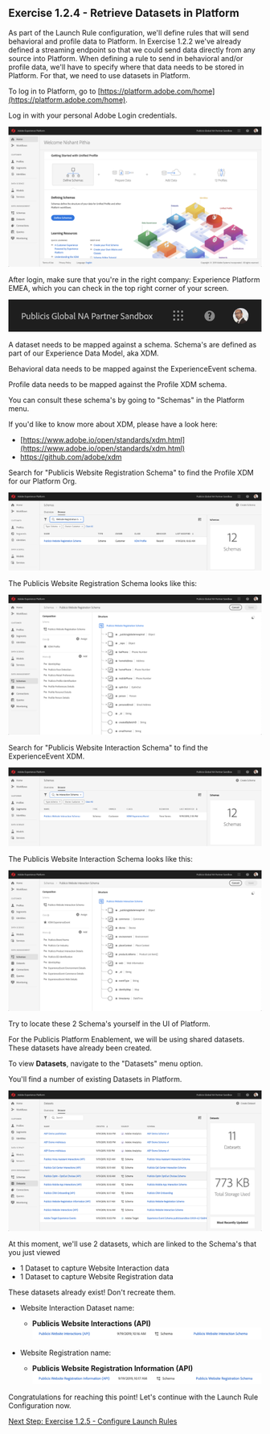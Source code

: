 ## Exercise 1.2.4 - Retrieve Datasets in Platform

As part of the Launch Rule configuration, we'll define rules that will send behavioral and profile data to Platform. In Exercise 1.2.2 we've already defined a streaming endpoint so that we could send data directly from any source into Platform. When defining a rule to send in behavioral and/or profile data, we'll have to specify where that data needs to be stored in Platform. For that, we need to use datasets in Platform.

To log in to Platform, go to [https://platform.adobe.com/home](https://platform.adobe.com/home). 

Log in with your personal Adobe Login credentials.

![Platform Setup](./images/platformlp.png)

After login, make sure that you're in the right company: Experience Platform EMEA, which you can check in the top right corner of your screen.

![Platform Setup](./images/platformcompany.png)

A dataset needs to be mapped against a schema. Schema's are defined as part of our Experience Data Model, aka XDM.

Behavioral data needs to be mapped against the ExperienceEvent schema.

Profile data needs to be mapped against the Profile XDM schema.

You can consult these schema's by going to "Schemas" in the Platform menu.

If you'd like to know more about XDM, please have a look here:

  * [https://www.adobe.io/open/standards/xdm.html](https://www.adobe.io/open/standards/xdm.html)
  * [https://github.com/adobe/xdm
](https://github.com/adobe/xdm)

Search for "Publicis Website Registration Schema" to find the Profile XDM for our Platform Org.

![Platform Setup](./images/xdmprofile.png)

The Publicis Website Registration Schema looks like this:

![Platform Setup](./images/profiledtl.png)

Search for "Publicis Website Interaction Schema" to find the ExperienceEvent XDM.

![Platform Setup](./images/xdmee.png)

The Publicis Website Interaction Schema looks like this:

![Platform Setup](./images/eedtl.png)

Try to locate these 2 Schema's yourself in the UI of Platform.

For the Publicis Platform Enablement, we will be using shared datasets. These datasets have already been created. 

To view **Datasets**, navigate to the "Datasets" menu option.

You'll find a number of existing Datasets in Platform.

![Platform Setup](./images/datasets.png)

At this moment, we'll use 2 datasets, which are linked to the Schema's that you just viewed

  * 1 Dataset to capture Website Interaction data
  * 1 Dataset to capture Website Registration data

These datasets already exist! Don't recreate them.

  * Website Interaction Dataset name: 
  
    * **Publicis Website Interactions (API)**
      ![Platform Setup](./images/ee.png)

  * Website Registration name: 
  
    * **Publicis Website Registration Information (API)**
      ![Platform Setup](./images/p.png)

Congratulations for reaching this point! Let's continue with the Launch Rule Configuration now.

[Next Step: Exercise 1.2.5 - Configure Launch Rules](./ex5.md)



